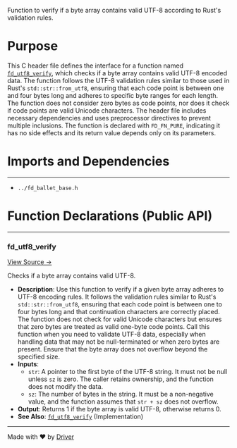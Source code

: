 <!--------------------------------------------------------------------------------->
<!-- IMPORTANT: This file is auto-generated by Driver (https://driver.ai). -------->
<!-- Manual edits may be overwritten on future commits. --------------------------->
<!--------------------------------------------------------------------------------->

Function to verify if a byte array contains valid UTF-8 according to Rust's validation rules.

# Purpose
This C header file defines the interface for a function named [`fd_utf8_verify`](<#fd_utf8_verify>), which checks if a byte array contains valid UTF-8 encoded data. The function follows the UTF-8 validation rules similar to those used in Rust's `std::str::from_utf8`, ensuring that each code point is between one and four bytes long and adheres to specific byte ranges for each length. The function does not consider zero bytes as code points, nor does it check if code points are valid Unicode characters. The header file includes necessary dependencies and uses preprocessor directives to prevent multiple inclusions. The function is declared with `FD_FN_PURE`, indicating it has no side effects and its return value depends only on its parameters.
# Imports and Dependencies

---
- `../fd_ballet_base.h`


# Function Declarations (Public API)

---
### fd\_utf8\_verify<!-- {{#callable_declaration:fd_utf8_verify}} -->
[View Source →](<../../../../../src/ballet/utf8/fd_utf8.h#L6>)

Checks if a byte array contains valid UTF-8.
- **Description**: Use this function to verify if a given byte array adheres to UTF-8 encoding rules. It follows the validation rules similar to Rust's `std::str::from_utf8`, ensuring that each code point is between one to four bytes long and that continuation characters are correctly placed. The function does not check for valid Unicode characters but ensures that zero bytes are treated as valid one-byte code points. Call this function when you need to validate UTF-8 data, especially when handling data that may not be null-terminated or when zero bytes are present. Ensure that the byte array does not overflow beyond the specified size.
- **Inputs**:
    - `str`: A pointer to the first byte of the UTF-8 string. It must not be null unless `sz` is zero. The caller retains ownership, and the function does not modify the data.
    - `sz`: The number of bytes in the string. It must be a non-negative value, and the function assumes that `str + sz` does not overflow.
- **Output**: Returns 1 if the byte array is valid UTF-8, otherwise returns 0.
- **See Also**: [`fd_utf8_verify`](<fd_utf8.c.md#fd_utf8_verify>)  (Implementation)



---
Made with ❤️ by [Driver](https://www.driver.ai/)